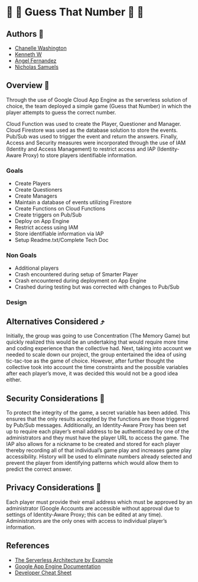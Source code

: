 
# 🔎 🔢 Guess That Number 🔎 🔢 


## Authors 📝

- [Chanelle Washington](https://github.com/see-chan-code)
- [Kenneth W](https://github.com/Kennov8)
- [Angel Fernandez](https://github.com/Avixph)
- [Nicholas Samuels](https://github.com/nssamuels1)


## Overview 📖
Through the use of Google Cloud App Engine as the serverless solution of choice, the team deployed a simple game (Guess that Number) in which the player attempts to guess the correct number. 

Cloud Function was used to create the Player, Questioner and Manager. Cloud Firestore was used as the database solution to store the events. Pub/Sub was used to trigger the event and return the answers. Finally, Access and Security measures were incorporated through the use of IAM (Identity and Access Management) to restrict access and IAP (Identity-Aware Proxy) to store players identifiable information.

### Goals
- Create Players
- Create Questioners
- Create Managers
- Maintain a database of events utilizing Firestore
- Create Functions on Cloud Functions
- Create triggers on Pub/Sub
- Deploy on App Engine
- Restrict access using IAM
- Store identifiable information via IAP
- Setup Readme.txt/Complete Tech Doc

### Non Goals
- Additional players
- Crash encountered during setup of Smarter Player
- Crash encountered during deployment on App Engine
- Crashed during testing but was corrected with changes to Pub/Sub

### Design



## Alternatives Considered ⤴️
Initially, the group was going to use Concentration (The Memory Game) but quickly realized this would be an undertaking that would require more time and coding experience than the collective had. Next, taking into account we needed to scale down our project, the group entertained the idea of using tic-tac-toe as the game of choice. However, after further thought the collective took into account the time constraints and the possible variables after each player’s move, it was decided this would not be a good idea either.

## Security Considerations 🔐
To protect the integrity of the game, a secret variable has been added. This ensures that the only results accepted by the functions are those triggered by Pub/Sub messages. Additionally,  an Identity-Aware Proxy has been set up to require each player’s email address to be authenticated by one of the administrators and they must have the player URL to access the game. The IAP also allows for a nickname to be created and stored for each player thereby recording all of that individual’s game play and increases game play accessibility. History will be used to eliminate numbers already selected and prevent the player from identifying patterns which would allow them to predict the correct answer. 
## Privacy Considerations 🛑
Each player must provide their email address which must be approved by an administrator (Google Accounts are accessible without approval due to settings of Identity-Aware Proxy; this can be edited at any time). Administrators are the only ones with access to individual player’s information.

## References

 - [The Serverless Architecture by Example](https://serverlessworkshop.dev/)
 - [Google App Engine Documentation](https://cloud.google.com/appengine/docs/standard/python3/building-app)
 - [Developer Cheat Sheet](https://googlecloudcheatsheet.withgoogle.com/architecture)

